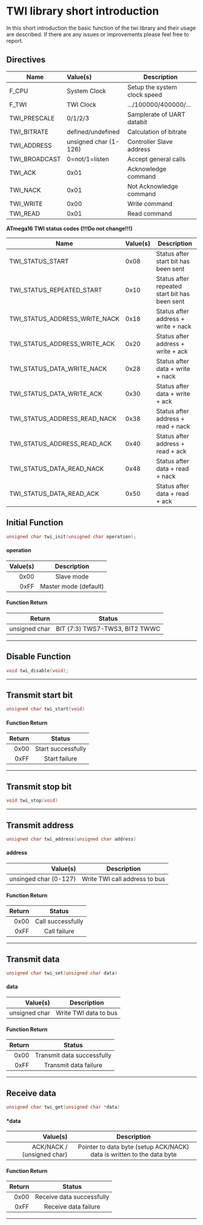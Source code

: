 # TWI library short introduction

In this short introduction the basic function of the twi library and their usage are described. If there are any issues or improvements please feel free to report.

## Directives

| Name          | Value(s)              | Description                        |
|---------------|:----------------------|------------------------------------|
| F_CPU         | System Clock          | Setup the system clock speed       |
| F_TWI         | TWI Clock             | .../100000/400000/...              |
| TWI_PRESCALE  | 0/1/2/3               | Samplerate of UART databit         |
| TWI_BITRATE   | defined/undefined     | Calculation of bitrate             |
| TWI_ADDRESS   | unsigned char (1-126) | Controller Slave address           |
| TWI_BROADCAST | 0=not/1=listen        | Accept general calls               |
| TWI_ACK       | 0x01                  | Acknowledge command                |
| TWI_NACK      | 0x01                  | Not Acknowledge command            |
| TWI_WRITE     | 0x00                  | Write command                      |
| TWI_READ      | 0x01                  | Read command                       |

**ATmega16 TWI status codes (!!!Do not change!!!)**

| Name                          | Value(s) | Description                                   |
|-------------------------------|:---------|-----------------------------------------------|
| TWI_STATUS_START              | 0x08     | Status after start bit has been sent          |
| TWI_STATUS_REPEATED_START     | 0x10     | Status after repeated start bit has been sent |
| TWI_STATUS_ADDRESS_WRITE_NACK | 0x18     | Status after address + write + nack           |
| TWI_STATUS_ADDRESS_WRITE_ACK  | 0x20     | Status after address + write + ack            |
| TWI_STATUS_DATA_WRITE_NACK    | 0x28     | Status after data + write + nack              |
| TWI_STATUS_DATA_WRITE_ACK     | 0x30     | Status after data + write + ack               |
| TWI_STATUS_ADDRESS_READ_NACK  | 0x38     | Status after address + read + nack            |
| TWI_STATUS_ADDRESS_READ_ACK   | 0x40     | Status after address + read + ack             |
| TWI_STATUS_DATA_READ_NACK     | 0x48     | Status after data + read + nack               |
| TWI_STATUS_DATA_READ_ACK      | 0x50     | Status after data + read + ack                |

## Initial Function

```c
unsigned char twi_init(unsigned char operation);
```

#### operation
| Value(s) | Description           |
|---------:|:---------------------:|
| 0x00     | Slave mode            |
| 0xFF     | Master mode (default) |

#### Function Return
| Return        | Status                         |
|--------------:|:------------------------------:|
| unsigned char | BIT (7:3) TWS7-TWS3, BIT2 TWWC |

---

## Disable Function

```c
void twi_disable(void);
```

---

## Transmit start bit

```c
unsigned char twi_start(void)
```

#### Function Return
| Return | Status             |
|-------:|:------------------:|
| 0x00   | Start successfully |
| 0xFF   | Start failure      |

---

## Transmit stop bit

```c
void twi_stop(void)
```

---

## Transmit address

```c
unsigned char twi_address(unsigned char address)
```

#### address
| Value(s)              | Description                   |
|----------------------:|:-----------------------------:|
| unsinged char (0-127) | Write TWI call address to bus |

#### Function Return
| Return | Status             |
|-------:|:------------------:|
| 0x00   | Call successfully  |
| 0xFF   | Call failure       |

---

## Transmit data

```c
unsigned char twi_set(unsigned char data)
```

#### data
| Value(s)      | Description           |
|--------------:|:---------------------:|
| unsigned char | Write TWI data to bus |

#### Function Return
| Return | Status                     |
|-------:|:--------------------------:|
| 0x00   | Transmit data successfully |
| 0xFF   | Transmit data failure      |

---

## Receive data

```c
unsigned char twi_get(unsigned char *data)
```

#### *data
| Value(s)                   | Description                                                            |
|---------------------------:|:----------------------------------------------------------------------:|
| ACK/NACK / (unsigned char) | Pointer to data byte (setup ACK/NACK) data is written to the data byte |

#### Function Return
| Return | Status                    |
|-------:|:-------------------------:|
| 0x00   | Receive data successfully |
| 0xFF   | Receive data failure      |

---

